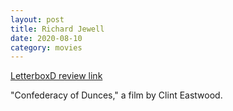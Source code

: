 ```yaml
---
layout: post
title: Richard Jewell
date: 2020-08-10
category: movies
---
```

 
[LetterboxD review link](https://letterboxd.com/samarthbhaskar/film/richard-jewell/)

"Confederacy of Dunces," a film by Clint Eastwood.